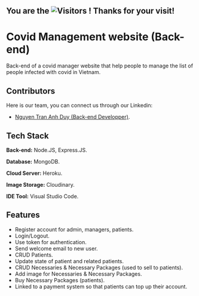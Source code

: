 ## You are the  ![Visitors](https://api.visitorbadge.io/api/visitors?path=https%3A%2F%2Fgithub.com%2FAnhduy-git%2FCovid-Management&countColor=%230096ff&style=flat) ! Thanks for your visit!


# Covid Management website (Back-end)

Back-end of a covid manager website that help people to manage the list of people infected with covid in Vietnam.

## Contributors
Here is our team, you can connect us through our Linkedin:
- [Nguyen Tran Anh Duy (Back-end Developper)](https://www.linkedin.com/in/duy-nguyen-tran-anh/).

## Tech Stack

**Back-end:** Node.JS, Express.JS.

**Database:** MongoDB.

**Cloud Server:** Heroku.

**Image Storage:** Cloudinary.

**IDE Tool:** Visual Studio Code.


## Features

- Register account for admin, managers, patients.
- Login/Logout.
- Use token for authentication.
- Send welcome email to new user.
- CRUD Patients.
- Update state of patient and related patients.
- CRUD Necessaries & Necessary Packages (used to sell to patients).
- Add image for Necessaries & Necessary Packages.
- Buy Necessary Packages (patients).
- Linked to a payment system so that patients can top up their account.


